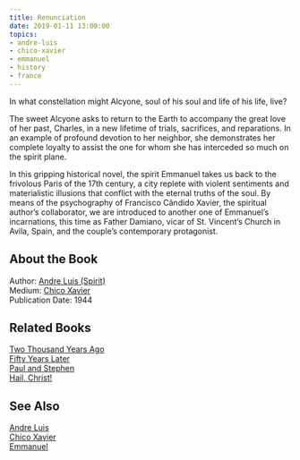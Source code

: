 ```yaml
---
title: Renunciation
date: 2019-01-11 13:00:00
topics: 
- andre-luis
- chico-xavier
- emmanuel
- history
- france
---
```


In what constellation might Alcyone, soul of his soul and life of his life,
live?

The sweet Alcyone asks to return to the Earth to accompany the great love of her
past, Charles, in a new lifetime of trials, sacrifices, and reparations. In an
example of profound devotion to her neighbor, she demonstrates her complete
loyalty to assist the one for whom she has interceded so much on the spirit
plane.

In this gripping historical novel, the spirit Emmanuel takes us back to the
frivolous Paris of the 17th century, a city replete with violent sentiments and
materialistic illusions that conflict with the eternal truths of the soul. By
means of the psychography of Francisco Cândido Xavier, the spiritual author’s
collaborator, we are introduced to another one of Emmanuel’s incarnations, this
time as Father Damiano, vicar of St. Vincent’s Church in Avila, Spain, and the
couple’s contemporary protagonist.

## About the Book 
Author: [Andre Luis (Spirit)](/bio/andre-luis)  
Medium: [Chico Xavier](/bio/chico-xavier)  
Publication Date: 	1944  

## Related Books
[Two Thousand Years Ago](two-thousand-years-ago)  
[Fifty Years Later](fifty-years-later)  
[Paul and Stephen](paul-and-stephen)  
[Hail, Christ!](hail-christ)  

## See Also
[Andre Luis](/bio/andre-luis)  
[Chico Xavier](/bio/chico-xavier)  
[Emmanuel](/bio/emmanuel)  

